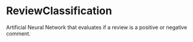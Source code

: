 # ReviewClassification
Artificial Neural Network that evaluates if a review is a positive or negative comment.
